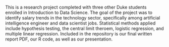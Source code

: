 This is a research project completed with three other Duke students enrolled in Introduction to Data Science. The goal of the project was to identify salary trends in the technology sector, specifically among artificial intelligence engineer and data scientist jobs. Statistical methods applied include hypothesis testing, the central limit theroem, logistic regression, and multiple linear regression. Included in the repository is our final written report PDF, our R code, as well as our presentation.
